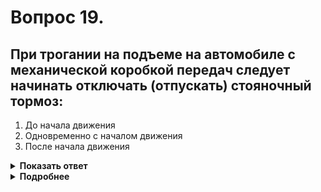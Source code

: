 # Вопрос 19.

## При трогании на подъеме на автомобиле с механической коробкой передач следует начинать отключать (отпускать) стояночный тормоз:

1. До начала движения
2. Одновременно с началом движения
3. После начала движения

<details>
<summary><b>Показать ответ</b></summary>
Правильный ответ: 2
</details>
<details>
<summary><b>Подробнее</b></summary>
Главное условие при трогании на подъёме – не допустить скатывания назад. Это проблема начинающих водителей, неправильно или недостаточно обученных. Скатывание назад происходит если стояночный тормоз начинают отпускать до начала движения. Если отпускать стояночный тормоз после начала движения, может произойти остановка двигателя. Правильный ответ - следует отпускать стояночный тормоз одновременно с началом движения.
</details>